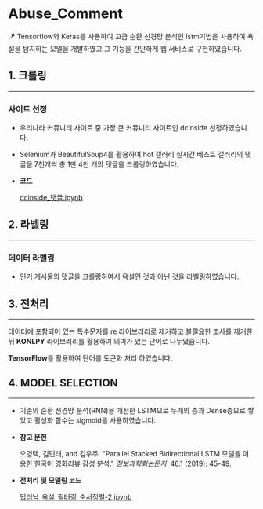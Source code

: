 # Abuse_Comment
<aside>
🪁 Tensorflow와  Keras를 사용하여 고급 순환 신경망 분석인 lstm기법을 사용하여 욕설을 탐지하는 모델을 개발하였고 그 기능을 간단하게 웹 서비스로 구현하였습니다.

</aside>

## 1. 크롤링

---

### **사이트 선정**



- 우리나라 커뮤니티 사이트 중 가장 큰 커뮤니티 사이트인 dcinside 선정하였습니다.

- Selenium과 BeautifulSoup4를 활용하여 hot 갤러리 실시간 베스트 갤러리의 댓글을 7천개씩 총 1만 4천 개의 댓글을 크롤링하였습니다.

- **코드**
    
    [dcinside_댓글.ipynb](https://s3-us-west-2.amazonaws.com/secure.notion-static.com/92a53a40-b3d2-43bd-a49d-b5a01f1a8ea9/dcinside_댓글.ipynb)
    

## 2. 라벨링

---

### **데이터 라벨링**



- 인기 게시물의 댓글을 크롤링하여서 욕설인 것과 아닌 것을 라벨링하였습니다.

## 3. 전처리

---



데이터에 포함되어 있는 특수문자를 re 라이브러리로 제거하고 불필요한 조사를 제거한 뒤 **KONLPY** 라이브러리를 활용하여 의미가 있는 단어로 나누었습니다.



**TensorFlow**를 활용하여 단어를 토큰화 처리 하였습니다.

## 4. MODEL SELECTION

---

- 기존의 순환 신경망 분석(RNN)을 개선한 LSTM으로 두개의 층과 Dense층으로 쌓았고 활성화 함수는 sigmoid를 사용하였습니다.

- **참고 문헌**
    
    오영택, 김민태, and 김우주. "Parallel Stacked Bidirectional LSTM 모델을 이용한 한국어 영화리뷰 감성 분석." *정보과학회논문지*
     46.1 (2019): 45-49.
    
- **전처리 및 모델링 코드**
    
    [딥러닝_욕설_필터링_순서정렬-2.ipynb](https://s3-us-west-2.amazonaws.com/secure.notion-static.com/7fe859c3-2ca1-4d09-bbd9-a40a1860a794/딥러닝_욕설_필터링_순서정렬-2.ipynb)